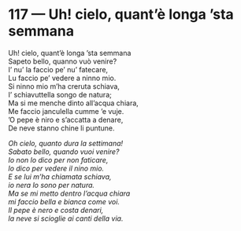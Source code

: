 # 117 — Uh! cielo, quant’è longa ’sta semmana

Uh! cielo, quant’è longa ’sta semmana  
Sapeto bello, quanno vuò venire?  
I’ nu’ la faccio pe’ nu’ fatecare,  
Lu faccio pe’ vedere a ninno mio.  
Si ninno mio m’ha creruta schiava,  
I’ schiavuttella songo de natura;  
Ma si me menche dinto all’acqua chiara,  
Me faccio janculella cumme ’e vuje.  
’O pepe è niro e s’accatta a denare,  
De neve stanno chine li puntune.

_Oh cielo, quanto dura la settimana!  
Sabato bello, quando vuoi venire?  
Io non lo dico per non faticare,  
lo dico per vedere il nino mio.  
E se lui m’ha chiamata schiava,  
io nera lo sono per natura.  
Ma se mi metto dentro l’acqua chiara  
mi faccio bella e bianca come voi.  
Il pepe è nero e costa denari,  
la neve si scioglie ai canti della via._

